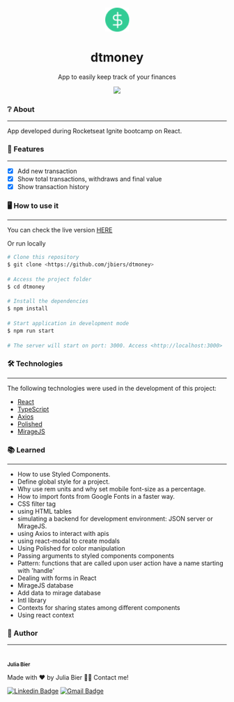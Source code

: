 <p align="center">
  <img width="55": black" src="https://github.com/jbiers/dtmoney/blob/main/public/favicon.png" alt="logo">
</p>
<h1 align="center">dtmoney</h1>
<p align="center">App to easily keep track of your finances</p>
    <p align="center">             
<img src="https://img.shields.io/static/v1?label=License&message=MIT&color=33CC95&style=for-the-badge&logo=ghost"/>
 </p> 
                                                                                                                 
### ❔ About
---                                                                                                                 
App developed during Rocketseat Ignite bootcamp on React.                                                                                                                 
### 🎈 Features
---
- [x] Add new transaction
- [x] Show total transactions, withdraws and final value
- [x] Show transaction history
                                                                                                                 
### 🖥 How to use it
---                                                                                                                 
  You can check the live version [HERE](sdjsdf)
                                                                                                                 
  Or run locally
  ```bash
# Clone this repository
$ git clone <https://github.com/jbiers/dtmoney>

# Access the project folder
$ cd dtmoney

# Install the dependencies
$ npm install

# Start application in development mode
$ npm run start

# The server will start on port: 3000. Access <http://localhost:3000>
```                                                                                                              
                                                                                                                 
### 🛠 Technologies
---
The following technologies were used in the development of this project:

- [React](https://pt-br.reactjs.org/)
- [TypeScript](https://www.typescriptlang.org/)
- [Axios](https://axios-http.com/)
- [Polished](https://polished.js.org/)
- [MirageJS](https://miragejs.com/)                                                                                                                 
                         
### 📚 Learned
---
- How to use Styled Components.
- Define global style for a project.
- Why use rem units and why set mobile font-size as a percentage.
- How to import fonts from Google Fonts in a faster way.
- CSS filter tag
- using HTML tables
- simulating a backend for development environment: JSON server or MirageJS.
- using Axios to interact with apis
- using react-modal to create modals
- Using Polished for color manipulation
- Passing arguments to styled components components
- Pattern: functions that are called upon user action have a name starting with 'handle'
- Dealing with forms in React
- MirageJS database
- Add data to mirage database
- Intl library
- Contexts for sharing states among different components
- Using react context
                                                                  
### 👩 Author
---
<a href="https://blog.rocketseat.com.br/author/thiago/">
 <img style="border-radius: 50%;" src="https://avatars.githubusercontent.com/u/85142222?s=400&u=e71d212eafda371d12260e53154b40970ebeb4be&v=4" width="100px;" alt=""/>
 <br />
 <sub><b>Julia Bier</b></sub></a>


Made with ❤️ by Julia Bier 👋🏽 Contact me!

 [![Linkedin Badge](https://img.shields.io/badge/-Julia-blue?style=flat-square&logo=Linkedin&logoColor=white&link=https://www.linkedin.com/in/julia-bier-suriano/)](https://www.linkedin.com/in/tgmarinho/) 
[![Gmail Badge](https://img.shields.io/badge/-juliabiersuriano@gmail.com-c14438?style=flat-square&logo=Gmail&logoColor=white&link=mailto:juliabiersuriano@gmail.com)](mailto:juliabiersuriano@gmail.com)
